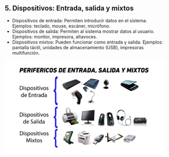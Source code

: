 ## 5. Dispositivos: Entrada, salida y mixtos
- Dispositivos de entrada: Permiten introducir datos en el sistema. Ejemplos: teclado, mouse, escáner, micrófono.
- Dispositivos de salida: Permiten al sistema mostrar datos al usuario. Ejemplos: monitor, impresora, altavoces.
- Dispositivos mixtos: Pueden funcionar como entrada y salida. Ejemplos: pantalla táctil, unidades de almacenamiento (USB), impresoras multifunción.

 ![alt text](<dispositivos-E,S Y M-1.png>)